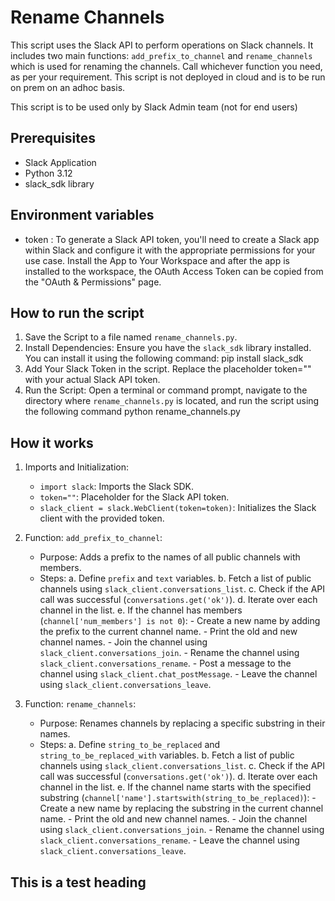 # Rename Channels 

This script uses the Slack API to perform operations on Slack channels. It includes two main functions: `add_prefix_to_channel` and `rename_channels` which is used for renaming the channels.
Call whichever function you need, as per your requirement. This script is not deployed in cloud and is to be run on prem on an adhoc basis.

This script is to be used only by Slack Admin team (not for end users)


## Prerequisites

* Slack Application
* Python 3.12
* slack_sdk library


## Environment variables

* token : To generate a Slack API token, you'll need to create a Slack app within Slack and configure it with the appropriate permissions for your use case. Install the App to Your Workspace and after the app is installed to the workspace, the OAuth Access Token can be copied from the "OAuth & Permissions" page.


## How to run the script

1. Save the Script to a file named `rename_channels.py`.
2. Install Dependencies: 
  Ensure you have the `slack_sdk` library installed. You can install it using the following command:
  pip install slack_sdk
3. Add Your Slack Token in the script. Replace the placeholder token="" with your actual Slack API token.
4. Run the Script: Open a terminal or command prompt, navigate to the directory where
  `rename_channels.py` is located, and run the script using the following command
  python rename_channels.py


## How it works

1. Imports and Initialization:
    - `import slack`: Imports the Slack SDK.
    - `token=""`: Placeholder for the Slack API token.
    - `slack_client = slack.WebClient(token=token)`: Initializes the Slack client with the provided 
        token.

2. Function: `add_prefix_to_channel`:
    - Purpose: Adds a prefix to the names of all public channels with members.
    - Steps:
        a. Define `prefix` and `text` variables.
        b. Fetch a list of public channels using `slack_client.conversations_list`.
        c. Check if the API call was successful (`conversations.get('ok')`).
        d. Iterate over each channel in the list.
        e. If the channel has members (`channel['num_members'] is not 0`):
            - Create a new name by adding the prefix to the current channel name.
           - Print the old and new channel names.
           - Join the channel using `slack_client.conversations_join`.
           - Rename the channel using `slack_client.conversations_rename`.
           - Post a message to the channel using `slack_client.chat_postMessage`.
           - Leave the channel using `slack_client.conversations_leave`.

3. Function: `rename_channels`:
    - Purpose: Renames channels by replacing a specific substring in their names.
    - Steps:
        a. Define `string_to_be_replaced` and `string_to_be_replaced_with` variables.
        b. Fetch a list of public channels using `slack_client.conversations_list`.
        c. Check if the API call was successful (`conversations.get('ok')`).
        d. Iterate over each channel in the list.
        e. If the channel name starts with the specified substring
            (`channel['name'].startswith(string_to_be_replaced)`):
            - Create a new name by replacing the substring in the current channel name.
            - Print the old and new channel names.
            - Join the channel using `slack_client.conversations_join`.
            - Rename the channel using `slack_client.conversations_rename`.
            - Leave the channel using `slack_client.conversations_leave`.


## This is a test heading



